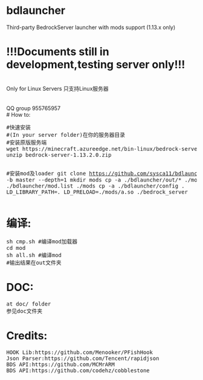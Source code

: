 # bdlauncher
Third-party BedrockServer launcher with mods support (1.13.x only)
<h1>!!!Documents still in development,testing server only!!!</h1>
<br>Only for Linux Servers
只支持Linux服务器<br>
<br>
<br>QQ group 955765957
<br>
# How to:
<pre>
#快速安装
#(In your server folder)在你的服务器目录
#安装原版服务端
wget https://minecraft.azureedge.net/bin-linux/bedrock-server-1.13.2.0.zip
unzip bedrock-server-1.13.2.0.zip

#安装mod及loader
git clone https://github.com/sysca11/bdlauncher -b master --depth=1
mkdir mods
cp -a ./bdlauncher/out/* ./mods
cp -a ./bdlauncher/mod.list ./mods
cp -a ./bdlauncher/config .
LD_LIBRARY_PATH=. LD_PRELOAD=./mods/a.so ./bedrock_server
</pre>
# 编译:
<pre>
sh cmp.sh #编译mod加载器
cd mod
sh all.sh #编译mod
#输出结果在out文件夹
</pre>
# DOC:
<pre>
at doc/ folder
参见doc文件夹
</pre>
# Credits:
<pre>
HOOK Lib:https://github.com/Menooker/PFishHook
Json Parser:https://github.com/Tencent/rapidjson
BDS API:https://github.com/MCMrARM
BDS API:https://github.com/codehz/cobblestone 
</pre>

